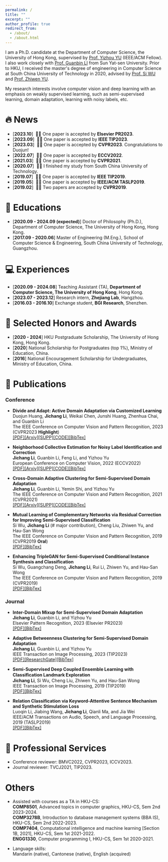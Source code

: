 ```yaml
---
permalink: /
title: ""
excerpt: ""
author_profile: true
redirect_from: 
  - /about/
  - /about.html
---
```




I am a Ph.D. candidate at the Department of Computer Science, the University of Hong Kong, supervised by [Prof. Yizhou YU](https://i.cs.hku.hk/~yzyu/) (IEEE/ACM Fellow). I also work closely with [Prof. Guanbin LI](http://guanbinli.com/) from Sun Yat-sen University. Prior to HKU, I received the master's degree of engineering in Computer Science at South China University of Technology in 2020, advised by [Prof. Si WU](https://scholar.google.com.hk/citations?user=RtkXrnwAAAAJ&hl=en) and [Prof.  Zhiwen YU](https://scholar.google.com/citations?user=uawKm4wAAAAJ&hl=en).  

My research interests involve computer vision and deep learning with an emphasis on weakly supervised learning, such as semi-supervised learning, domain adaptation, learning with noisy labels, etc.




# 🔥 News

- [**2023.10**]  &nbsp;🎉🎉  One paper is accepted by **Elsevier PR2023**.
- [**2023.09**]  &nbsp;🎉🎉  One paper is accepted by **IEEE TIP2023**.
- [**2023.03**]  &nbsp;🎉🎉  One paper is accepted by **CVPR2023**. Congratulations to Duojun!
- [**2022.07**]  &nbsp;🎉🎉  One paper is accepted by **ECCV2022**.
- [**2021.03**]  &nbsp;🎉🎉  One paper is accepted by **CVPR2021**.
- [**2020.07**]  &nbsp;🎉🎉  I finished my study from South China University of Technology.
- [**2019.07**]  &nbsp;🎉🎉  One paper is accepted by **IEEE TIP2019**.
- [**2019.05**]  &nbsp;🎉🎉  One paper is accepted by **IEEE/ACM TASLP2019**.
- [**2019.02**]  &nbsp;🎉🎉  Two papers are accepted by **CVPR2019**.


# :blue_book: Educations
- [**2020.09 - 2024.09 (expected)**] Doctor of Philosophy (Ph.D.), Department of Computer Science, The University of Hong Kong, Hong Kong. 
- [**2017.09 - 2020.06**] Master of Engineering (M.Eng.), School of Computer Science & Engineering, South China University of Technology, Guangzhou.


# :computer: Experiences
- [**2020.09 - 2024.08**] Teaching Assistant (TA),  **Department of Computer Science, The University of Hong Kong**, Hong Kong.
- [**2023.07 - 2023.12**] Research intern,  **Zhejiang Lab**, Hangzhou.
- [**2016.03 - 2016.10**] Exchange student,  **BGI Research**, Shenzhen.

# :beers: Selected Honors and Awards
- [**2020 - 2024**] HKU Postgraduate Scholarship, The University of Hong Kong, Hong Kong. 
- [**2020**] National Scholarship for Postgraduates (top 1%), Ministry of Education, China.
- [**2016**] National Encouragement Scholarship for Undergraduates, Ministry of Education, China.


# 📝 Publications 

### Conference

- **Divide and Adapt: Active Domain Adaptation via Customized Learning**  
Duojun Huang, **Jichang Li**, Weikai Chen, Junshi Huang, Zhenhua Chai, and Guanbin Li  
The IEEE Conference on Computer Vision and Pattern Recognition, 2023 (CVPR2023 **Highlight**)    
[[PDF]](https://openaccess.thecvf.com/content/CVPR2023/papers/Huang_Divide_and_Adapt_Active_Domain_Adaptation_via_Customized_Learning_CVPR_2023_paper.pdf)[[Arxiv]](https://arxiv.org/abs/2307.11618)[[SUPP]](https://openaccess.thecvf.com/content/CVPR2023/supplemental/Huang_Divide_and_Adapt_CVPR_2023_supplemental.pdf)[[CODE]](https://github.com/starchaser49/DiaNA-CVPR2023)[[BibTex]](https://github.com/lijichang/lijichang.github.io/blob/9bea6c236ab6a0ffc08abcd1e826c8cfe9789921/bibtex/CVPR2023_ADA.bib)  

- **Neighborhood Collective Estimation for Noisy Label Identification and Correction**  
**Jichang Li**, Guanbin Li, Feng Li, and Yizhou Yu  
European Conference on Computer Vision, 2022 (ECCV2022)  
[[PDF]](https://www.ecva.net/papers/eccv_2022/papers_ECCV/papers/136840126.pdf)[[Arxiv]](https://arxiv.org/abs/2208.03207)[[SUPP]](https://www.ecva.net/papers/eccv_2022/papers_ECCV/papers/136840126-supp.pdf)[[CODE]](https://github.com/lijichang/LNL-NCE)[[BibTex]](https://github.com/lijichang/lijichang.github.io/blob/9bea6c236ab6a0ffc08abcd1e826c8cfe9789921/bibtex/ECCV2022_LNL_NCE.bib)  

- **Cross-Domain Adaptive Clustering for Semi-Supervised Domain Adaptation**  
**Jichang Li**, Guanbin Li, Yemin Shi, and Yizhou Yu  
The IEEE Conference on Computer Vision and Pattern Recognition, 2021 (CVPR2021)  
[[PDF]](https://openaccess.thecvf.com/content/CVPR2021/html/Li_Cross-Domain_Adaptive_Clustering_for_Semi-Supervised_Domain_Adaptation_CVPR_2021_paper.html)[[Arxiv]](https://arxiv.org/abs/2104.09415)[[SUPP]](https://openaccess.thecvf.com/content/CVPR2021/supplemental/Li_Cross-Domain_Adaptive_Clustering_CVPR_2021_supplemental.pdf)[[CODE]](https://github.com/lijichang/CVPR2021-SSDA)[[BibTex]](https://github.com/lijichang/lijichang.github.io/blob/9bea6c236ab6a0ffc08abcd1e826c8cfe9789921/bibtex/CVPR2021_SSDA_CDAC.bib)

- **Mutual Learning of Complementary Networks via Residual Correction for Improving Semi-Supervised Classification**  
Si Wu, **Jichang Li** (# major contribution), Cheng Liu, Zhiwen Yu, and Hau-San Wong  
The IEEE Conference on Computer Vision and Pattern Recognition, 2019 (CVPR2019 **Oral**)  
[[PDF]](http://openaccess.thecvf.com/content_CVPR_2019/papers/Wu_Mutual_Learning_of_Complementary_Networks_via_Residual_Correction_for_Improving_CVPR_2019_paper.pdf)[[BibTex]](https://github.com/lijichang/lijichang.github.io/blob/9bea6c236ab6a0ffc08abcd1e826c8cfe9789921/bibtex/CVPR2019_SSL_ML.bib)  

- **Enhancing TripleGAN for Semi-Supervised Conditional Instance Synthesis and Classification**  
Si Wu, Guangchang Deng, **Jichang Li**, Rui Li, Zhiwen Yu, and Hau-San Wong  
The IEEE Conference on Computer Vision and Pattern Recognition, 2019 (CVPR2019)  
[[PDF]](http://openaccess.thecvf.com/content_CVPR_2019/papers/Wu_Enhancing_TripleGAN_for_Semi-Supervised_Conditional_Instance_Synthesis_and_Classification_CVPR_2019_paper.pdf)[[BibTex]](https://github.com/lijichang/lijichang.github.io/blob/9bea6c236ab6a0ffc08abcd1e826c8cfe9789921/bibtex/CVPR2019_SS_Synthesis.bib)  

### Journal

- **Inter-Domain Mixup for Semi-Supervised Domain Adaptation**  
**Jichang Li**, Guanbin Li, and Yizhou Yu  
Elsevier Pattern Recognition, 2023 (Elsevier PR2023)  
[[PDF]](https://www.sciencedirect.com/science/article/pii/S0031320323007203?via%3Dihub)[[BibTex]](https://github.com/lijichang/lijichang.github.io/blob/9bea6c236ab6a0ffc08abcd1e826c8cfe9789921/bibtex/PR2023_SSDA.bib)  

- **Adaptive Betweenness Clustering for Semi-Supervised Domain Adaptation**  
**Jichang Li**, Guanbin Li, and Yizhou Yu  
IEEE Transaction on Image Processing, 2023 (TIP2023)  
[[PDF]](https://ieeexplore.ieee.org/document/10269065)[[ResearchGate]](https://www.researchgate.net/publication/374411722_Adaptive_Betweenness_Clustering_for_Semi-Supervised_Domain_Adaptation#fullTextFileContent)[[BibTex]](https://github.com/lijichang/lijichang.github.io/blob/9bea6c236ab6a0ffc08abcd1e826c8cfe9789921/bibtex/TIP2023_SSDA.bib)



- **Semi-Supervised Deep Coupled Ensemble Learning with Classiﬁcation Landmark Exploration**  
**Jichang Li**, Si Wu, Cheng Liu, Zhiwen Yu, and Hau-San Wong  
IEEE Transaction on Image Processing, 2019 (TIP2019)  
[[PDF]](https://ieeexplore.ieee.org/abstract/document/8796363)[[BibTex]](https://github.com/lijichang/lijichang.github.io/blob/9bea6c236ab6a0ffc08abcd1e826c8cfe9789921/bibtex/TIP2019_SSL.bib)  

- **Relation Classification via Keyword-Attentive Sentence Mechanism and Synthetic Stimulation Loss**  
Luoqin Li, Jiabing Wang, **Jichang Li**, Qianli Ma, and Jia Wei  
IEEE/ACM Transactions on Audio, Speech, and Language Processing, 2019 (TASLP2019)  
[[PDF]](https://ieeexplore.ieee.org/abstract/document/8733064)[[BibTex]](https://github.com/lijichang/lijichang.github.io/blob/9bea6c236ab6a0ffc08abcd1e826c8cfe9789921/bibtex/TALSP2019_Relation.bib)  



  
# :beers: Professional Services

- Conference reviewer:  BMVC2022, CVPR2023, ICCV2023.
- Journal reviewer:  TVCJ2021, TIP2023.


# Others

- Assisted with courses as a TA in HKU-CS:  
**COMP8501**, Advanced topics in computer graphics, HKU-CS, Sem 2nd 2023-2024.  
**COMP3278B**, Introduction to database management systems (BBA IS), HKU-CS, Sem 2nd 2022-2023.  
**COMP7404**, Computational intelligence and machine learning [Section 1B, 2021], HKU-CS, Sem 1st 2021-2022.  
**ENGG1330**, Computer programming I, HKU-CS, Sem 1st 2020-2021.

- Language skills:  
Mandarin (native), Cantonese (native), English (acquired)


